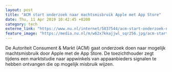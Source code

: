 ```yaml
---
layout: post
title: "ACM start onderzoek naar machtsmisbruik Apple met App Store"
date: Thu, 11 Apr 2019 10:42:45 +0200
category: tech
externe_link: "https://www.nu.nl/internet/5837544/acm-start-onderzoek-naar-machtsmisbruik-apple-met-app-store.html"
feature_image: "https://media.nu.nl/m/w62x7kkajjwl_sqr256.jpg/acm-start-onderzoek-naar-machtsmisbruik-apple-met-app-store.jpg"
---
```


De Autoriteit Consument &amp; Markt (ACM) gaat onderzoek doen naar mogelijk machtsmisbruik door Apple met de App Store. De toezichthouder zegt tijdens een marktstudie naar appwinkels van appaanbieders signalen te hebben ontvangen die op mogelijk misbruik wijzen.
